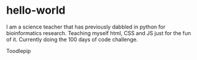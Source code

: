 # hello-world

I am a science teacher that has previously dabbled in python for bioinformatics research. Teaching myself html, CSS and JS just for the fun of it. Currently doing the 100 days of code challenge.

Toodlepip
